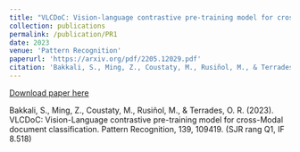 ```yaml
---
title: "VLCDoC: Vision-language contrastive pre-training model for cross-modal document classification"
collection: publications
permalink: /publication/PR1
date: 2023
venue: 'Pattern Recognition'
paperurl: 'https://arxiv.org/pdf/2205.12029.pdf'
citation: 'Bakkali, S., Ming, Z., Coustaty, M., Rusiñol, M., & Terrades, O. R. (2023). VLCDoC: Vision-Language contrastive pre-training model for cross-Modal document classification. Pattern Recognition, 139, 109419.'
---
```


[Download paper here](https://arxiv.org/pdf/2205.12029.pdf)

Bakkali, S., Ming, Z., Coustaty, M., Rusiñol, M., & Terrades, O. R. (2023). VLCDoC: Vision-Language contrastive pre-training model for cross-Modal document classification. Pattern Recognition, 139, 109419. (SJR rang Q1, IF 8.518)